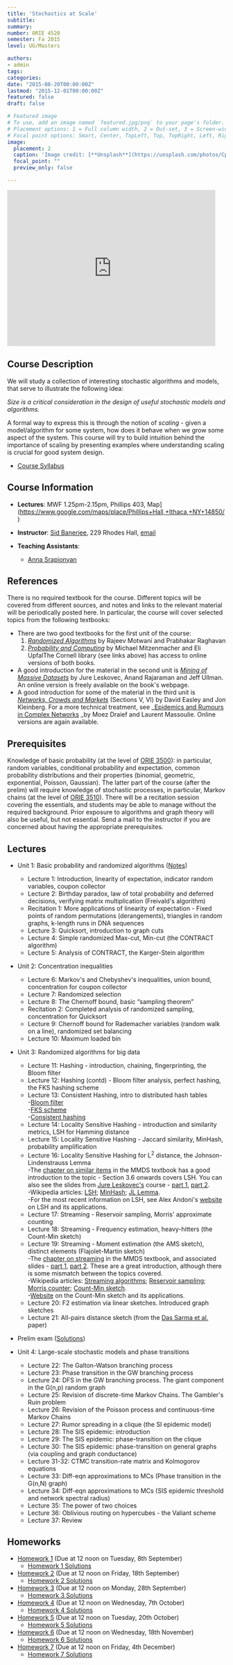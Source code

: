 ```yaml
---
title: 'Stochastics at Scale'
subtitle: 
summary: 
number: ORIE 4520
semester: Fa 2015
level: UG/Masters

authors:
- admin
tags:
categories:
date: "2015-08-20T00:00:00Z"
lastmod: "2015-12-01T00:00:00Z"
featured: false
draft: false

# Featured image
# To use, add an image named `featured.jpg/png` to your page's folder.
# Placement options: 1 = Full column width, 2 = Out-set, 3 = Screen-width
# Focal point options: Smart, Center, TopLeft, Top, TopRight, Left, Right, BottomLeft, Bottom, BottomRight
image:
  placement: 2
  caption: 'Image credit: [**Unsplash**](https://unsplash.com/photos/CpkOjOcXdUY)'
  focal_point: ""
  preview_only: false

---
```


<embed src="https://drive.google.com/viewerng/
viewer?embedded=true&url=https://people.orie.cornell.edu/sbanerjee/docs/ORIE4520/files/ORIE4520F15_IntroClass.pdf" width="480" height="360">



## Course Description

We will study a collection of interesting stochastic algorithms and models, that serve to illustrate the following idea:

_Size is a critical consideration in the design of useful stochastic models and algorithms._

A formal way to express this is through the notion of _scaling_ - given a model/algorithm for some system, how does it behave when we grow some aspect of the system. This course will try to build intuition behind the importance of scaling by presenting examples where understanding scaling is crucial for good system design.

- [Course Syllabus](../../docs/ORIE4520/files/syllabus_4520_F15.pdf)


## Course Information

- **Lectures**: MWF 1.25pm-2.15pm, Phillips 403, Map](https://www.google.com/maps/place/Phillips+Hall,+Ithaca,+NY+14850/)

- **Instructor**: [Sid Banerjee](http://people.orie.cornell.edu/sbanerjee), 229 Rhodes Hall, [email](mailto:sbanerjee@cornell.edu)

- **Teaching Assistants**: 
    * [Anna Srapionyan](mailto:as3348@cornell.edu)

## References

There is no required textbook for the course. Different topics will be covered from different sources, and notes and links to the relevant material will be periodically posted here. In particular, the course will cover selected topics from the following textbooks:

*   There are two good textbooks for the first unit of the course:
    1.  _[Randomized Algorithms](https://newcatalog.library.cornell.edu/catalog/6175423)_ by Rajeev Motwani and Prabhakar Raghavan
    2.  _[Probability and Computing](https://newcatalog.library.cornell.edu/catalog/6177047)_ by Michael Mitzenmacher and Eli UpfalThe Cornell library (see links above) has access to online versions of both books.
*   A good introduction for the material in the second unit is _[Mining of Massive Datasets](http://www.mmds.org/)_ by Jure Leskovec, Anand Rajaraman and Jeff Ullman. An online version is freely available on the book's webpage.
*   A good introduction for some of the material in the third unit is _[Networks, Crowds and Markets](http://www.cs.cornell.edu/home/kleinber/networks-book/)_ (Sections V, VI) by David Easley and Jon Kleinberg. For a more technical treatment, see _[Epidemics and Rumours in Complex Networks](http://www.cambridge.org/us/academic/subjects/statistics-probability/applied-probability-and-stochastic-networks/epidemics-and-rumours-complex-networks) _by Moez Draief and Laurent Massoulie. Online versions are again available.

## Prerequisites

Knowledge of basic probability (at the level of [ORIE 3500](http://courses.cornell.edu/preview_course_nopop.php?catoid=12&coid=95035)): in particular, random variables, conditional probability and expectation, common probability distributions and their properties (binomial, geometric, exponential, Poisson, Gaussian). The latter part of the course (after the prelim) will require knowledge of stochastic processes, in particular, Markov chains (at the level of [ORIE 3510](http://courses.cornell.edu/preview_course_nopop.php?catoid=12&coid=95036)). There will be a recitation session covering the essentials, and students may be able to manage without the required background. Prior exposure to algorithms and graph theory will also be useful, but not essential. Send a mail to the instructor if you are concerned about having the appropriate prerequisites.

## Lectures


*   Unit 1: Basic probability and randomized algorithms ([Notes](Notes2-5.pdf))  

    *   Lecture 1: Introduction, linearity of expectation, indicator random variables, coupon collector
    *   Lecture 2: Birthday paradox, law of total probability and deferred decisions, verifying matrix multiplication (Freivald's algorithm)
    *   Recitation 1: More applications of linearity of expectation - Fixed points of random permutations (derangements), triangles in random graphs, k-length runs in DNA sequences
    *   Lecture 3: Quicksort, introduction to graph cuts
    *   Lecture 4: Simple randomized Max-cut, Min-cut (the CONTRACT algorithm)
    *   Lecture 5: Analysis of CONTRACT, the Karger-Stein algorithm

*   Unit 2: Concentration inequalities  
    *   Lecture 6: Markov's and Chebyshev's inequalities, union bound, concentration for coupon collector
    *   Lecture 7: Randomized selection
    *   Lecture 8: The Chernoff bound, basic “sampling theorem”
    *   Recitation 2: Completed analysis of randomized sampling, concentration for Quicksort
    *   Lecture 9: Chernoff bound for Rademacher variables (random walk on a line), randomized set balancing
    *   Lecture 10: Maximum loaded bin

*   Unit 3: Randomized algorithms for big data  
    *   Lecture 11: Hashing - introduction, chaining, fingerprinting, the Bloom filter
    *   Lecture 12: Hashing (contd) - Bloom filter analysis, perfect hashing, the FKS hashing scheme
    *   Lecture 13: Consistent Hashing, intro to distributed hash tables  
    -[Bloom filter](https://en.wikipedia.org/wiki/Bloom_filter)  
    -[FKS scheme](https://en.wikipedia.org/wiki/Static_hashing#FKS_Hashing)  
    -[Consistent hashing](https://en.wikipedia.org/wiki/Consistent_hashing)
    *   Lecture 14: Locality Sensitive Hashing - introduction and similarity metrics, LSH for Hamming distance
    *   Lecture 15: Locality Sensitive Hashing - Jaccard similarity, MinHash, probability amplification
    *   Lecture 16: Locality Sensitive Hashing for L<sup>2</sup> distance, the Johnson-Lindenstrauss Lemma  
        -The [chapter on similar items](http://i.stanford.edu/~ullman/mmds/ch3.pdf) in the MMDS textbook has a good introduction to the topic - Section 3.6 onwards covers LSH. You can also see the slides from [Jure Leskovec's](http://cs.stanford.edu/people/jure/) course - [part 1](http://web.stanford.edu/class/cs246/slides/03-lsh.pdf), [part 2](http://web.stanford.edu/class/cs246/slides/04-lsh_theory.pdf).  
        -Wikipedia articles: [LSH](https://en.wikipedia.org/wiki/Locality-sensitive_hashing); [MinHash](https://en.wikipedia.org/wiki/MinHash); [JL Lemma](https://en.wikipedia.org/wiki/Johnson%E2%80%93Lindenstrauss_lemma).  
		-For the most recent information on LSH, see Alex Andoni's [website](http://www.mit.edu/~andoni/LSH/) on LSH and its applications.
    *   Lecture 17: Streaming - Reservoir sampling, Morris' approximate counting
    *   Lecture 18: Streaming - Frequency estimation, heavy-hitters (the Count-Min sketch)
    *   Lecture 19: Streaming - Moment estimation (the AMS sketch), distinct elements (Flajolet-Martin sketch)  
        -The [chapter on streaming](http://i.stanford.edu/~ullman/mmds/ch4.pdf) in the MMDS textbook, and associated slides - [part 1](http://web.stanford.edu/class/cs246/slides/15-streams.pdf), [part 2](http://web.stanford.edu/class/cs246/slides/16-streams.pdf). These are a great introduction, although there is some mismatch between the topics covered.  
        -Wikipedia articles: [Streaming algorithms](https://en.wikipedia.org/wiki/Streaming_algorithm); [Reservoir sampling](https://en.wikipedia.org/wiki/Reservoir_sampling); [Morris counter](https://en.wikipedia.org/wiki/Approximate_counting_algorithm); [Count-Min sketch](https://en.wikipedia.org/wiki/Count%E2%80%93min_sketch).  
        -[Website](https://sites.google.com/site/countminsketch/) on the Count-Min sketch and its applications.
    *   Lecture 20: F2 estimation via linear sketches. Introduced graph sketches
    *   Lecture 21: All-pairs distance sketch (from the [Das Sarma et al.](http://research.microsoft.com/apps/pubs/default.aspx?id=115785) paper)
*   Prelim exam ([Solutions](../../docs/ORIE4520/files/midterm_solns.pdf))
*   Unit 4: Large-scale stochastic models and phase transitions  

    *   Lecture 22: The Galton-Watson branching process
    *   Lecture 23: Phase transition in the GW branching process
    *   Lecture 24: DFS in the GW branching process. The giant component in the G(n,p) random graph
    *   Lecture 25: Revision of discrete-time Markov Chains. The Gambler's Ruin problem
    *   Lecture 26: Revision of the Poisson process and continuous-time Markov Chains
    *   Lecture 27: Rumor spreading in a clique (the SI epidemic model)
    *   Lecture 28: The SIS epidemic: introduction
    *   Lecture 29: The SIS epidemic: phase-transition on the clique
    *   Lecture 30: The SIS epidemic: phase-transition on general graphs (via coupling and graph conductance)
    *   Lecture 31-32: CTMC transition-rate matrix and Kolmogorov equations
    *   Lecture 33: Diff-eqn approximations to MCs (Phase transition in the G(n,N) graph)
    *   Lecture 34: Diff-eqn approximations to MCs (SIS epidemic threshold and network spectral radius)
    *   Lecture 35: The power of two choices
    *   Lecture 36: Oblivious routing on hypercubes - the Valiant scheme
    *   Lecture 37: Review
	
## Homeworks

*   [Homework 1](../../docs/ORIE4520/files/HW1.pdf) (Due at 12 noon on Tuesday, 8th September)
    *   [Homework 1 Solutions](../../docs/ORIE4520/files/HW1_solns.pdf)
*   [Homework 2](../../docs/ORIE4520/files/HW2.pdf) (Due at 12 noon on Friday, 18th September)
    *   [Homework 2 Solutions](../../docs/ORIE4520/files/HW2_solns.pdf)
*   [Homework 3](../../docs/ORIE4520/files/HW3.pdf) (Due at 12 noon on Monday, 28th September)
    *   [Homework 3 Solutions](../../docs/ORIE4520/files/HW3_solns.pdf)
*   [Homework 4](../../docs/ORIE4520/files/HW4.pdf) (Due at 12 noon on Wednesday, 7th October)
    *   [Homework 4 Solutions](../../docs/ORIE4520/files/HW4_solns.pdf)
*   [Homework 5](../../docs/ORIE4520/files/HW5.pdf) (Due at 12 noon on Tuesday, 20th October)
    *   [Homework 5 Solutions](../../docs/ORIE4520/files/HW5_solns.pdf)
*   [Homework 6](../../docs/ORIE4520/files/HW6.pdf) (Due at 12 noon on Wednesday, 18th November)
    *   [Homework 6 Solutions](../../docs/ORIE4520/files/HW6_solns.pdf)
*   [Homework 7](../../docs/ORIE4520/files/HW7.pdf) (Due at 12 noon on Friday, 4th December)
    *   [Homework 7 Solutions](../../docs/ORIE4520/files/HW7_solns.pdf)
	
